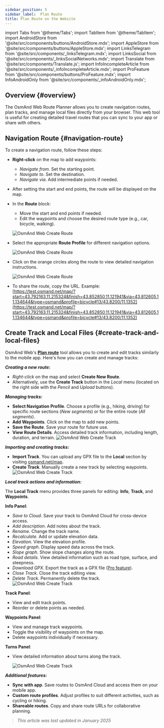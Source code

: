 ```yaml
---
sidebar_position: 5
sidebar_label:  Plan Route
title: Plan Route on the Website
---
```


import Tabs from '@theme/Tabs';
import TabItem from '@theme/TabItem';
import AndroidStore from '@site/src/components/buttons/AndroidStore.mdx';
import AppleStore from '@site/src/components/buttons/AppleStore.mdx';
import LinksTelegram from '@site/src/components/_linksTelegram.mdx';
import LinksSocial from '@site/src/components/_linksSocialNetworks.mdx';
import Translate from '@site/src/components/Translate.js';
import InfoIncompleteArticle from '@site/src/components/_infoIncompleteArticle.mdx';
import ProFeature from '@site/src/components/buttons/ProFeature.mdx';
import InfoAndroidOnly from '@site/src/components/_infoAndroidOnly.mdx';

<InfoIncompleteArticle/>


## Overview {#overview}

The OsmAnd Web Route Planner allows you to create navigation routes, plan tracks, and manage local files directly from your browser. This web tool is useful for creating detailed travel routes that you can sync to your app or share with others.


## Navigation Route {#navigation-route}

To create a navigation route, follow these steps:

- **Right-click** on the map to add waypoints:

  - *Navigate from*. Set the starting point.
  - *Navigate to*. Set the destination.
  - *Navigate via*. Add intermediate points if needed.

- After setting the start and end points, the route will be displayed on the map.

- In the **Route** block:

  - Move the start and end points if needed.
  - Edit the waypoints and choose the desired route type (e.g., car, bicycle, walking).

  ![OsmAnd Web Create Route](@site/static/img/web/navigation.png)

- Select the appropriate **Route Profile** for different navigation options.

  ![OsmAnd Web Create Route](@site/static/img/web/profile_type.png)

- Click on the orange circles along the route to view detailed navigation instructions.

  ![OsmAnd Web Create Route](@site/static/img/web/nav_instr.png)

- To share the route, copy the URL. Example: [https://test.osmand.net/map/?start=43.792163,11.215324&finish=43.852850,11.121941&via=43.812605,11.134644&type=osmand&profile=bicycle#13/43.8200/11.1352](https://test.osmand.net/map/?start=43.792163,11.215324&finish=43.852850,11.121941&via=43.812605,11.134644&type=osmand&profile=bicycle#13/43.8200/11.1352)


## Create Track and Local Files {#create-track-and-local-files}

OsmAnd Web's [**Plan route**](../plan-route/create-route.md) tool allows you to create and edit tracks similarly to the mobile app. Here's how you can create and manage tracks:


***Creating a new route:***

- *Right-click* on the map and select **Create New Route**.
- Alternatively, use the **Create Track** button in the *Local* menu (located on the right side with the *Pencil* and *Upload* buttons).


***Managing tracks:***

- **Select Navigation Profile**. Choose a profile (e.g., hiking, driving) for specific route sections (*New segments*) or for the entire route (*All segments*).
- **Add Waypoints**. Click on the map to add new points.
- **Save the Route**. Save your route for future use.
- **View Route Details**. Access detailed track information, including length, duration, and terrain.
  ![OsmAnd Web Create Track](@site/static/img/web/create_route.png)


***Importing and creating tracks:***

- **Import Track**. You can upload any GPX file to the **Local** section by visiting [osmand.net/map](https://osmand.net/map).
- **Create Track**. Manually create a new track by selecting waypoints.
  ![OsmAnd Web Create Track](@site/static/img/web/create_route_2.png)


***Local track actions and information:***

The **Local Track** menu provides three panels for editing: **Info**, **Track**, and **Waypoints**.

**Info Panel**:

- *Save to Cloud*. Save your track to OsmAnd Cloud for cross-device access.
- *Add description*. Add notes about the track.
- *Rename*. Change the track name.
- *Recalculate*. Add or update elevation data.
- *Elevation*. View the elevation profile.
- *Speed graph*. Display speed data across the track.
- *Slope graph*. Show slope changes along the route.  
- *Road details*. View detailed information such as road type, surface, and steepness.
- *Download GPX*. Export the track as a GPX file ([Pro feature](../purchases/index.md)).
- *Close Track*. Close the track editing view.
- *Delete Track*. Permanently delete the track.
  ![OsmAnd Web Create Track](@site/static/img/web/create_route_3.png)

**Track Panel**:

- View and edit track points.
- Reorder or delete points as needed.

**Waypoints Panel**:

- View and manage track waypoints.
- Toggle the visibility of waypoints on the map.
- Delete waypoints individually if necessary.

**Turns Panel**:

- View detailed information about turns along the track.

  ![OsmAnd Web Create Track](@site/static/img/web/create_route_1.png)


***Additional features:***

- **Sync with app**. Save routes to OsmAnd Cloud and access them on your mobile app.
- **Custom route profiles**. Adjust profiles to suit different activities, such as cycling or hiking.
- **Shareable routes**. Copy and share route URLs for collaborative planning.

> *This article was last updated in January 2025*
